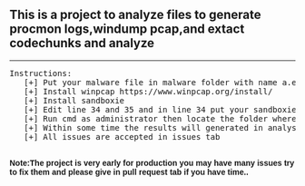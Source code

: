 <h2>This is a project to analyze files to generate procmon logs,windump pcap,and extact codechunks and analyze</h2>
   <hr></hr>
<pre>
Instructions:
   [+] Put your malware file in malware folder with name a.exe
   [+] Install winpcap https://www.winpcap.org/install/
   [+] Install sandboxie 
   [+] Edit line 34 and 35 and in line 34 put your sandboxie executable path and on 35 put the path to your sandbox folder.
   [+] Run cmd as administrator then locate the folder where you have downloaded this repository and run main.py or run.cmd.
   [+] Within some time the results will generated in analyse folder.
   [+] All issues are accepted in issues tab
   </pre>
<b style="font-family:sans-serif;">Note:The project is very early  for production you may  have many issues try to fix them and please give in pull request tab if you have time..

